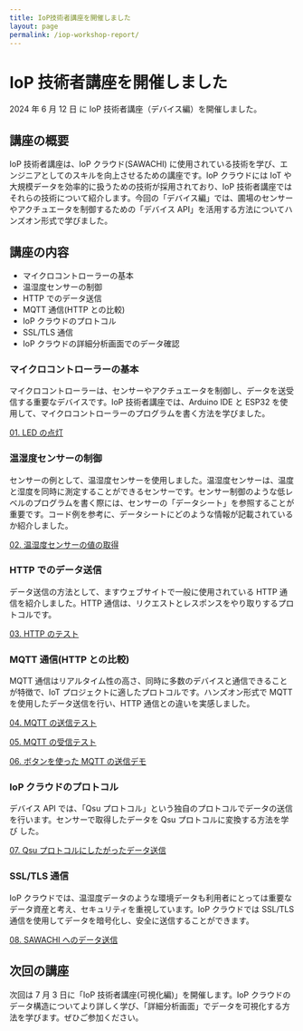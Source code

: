 ```yaml
---
title: IoP技術者講座を開催しました
layout: page
permalink: /iop-workshop-report/
---
```


# IoP 技術者講座を開催しました

2024 年 6 月 12 日 に IoP 技術者講座（デバイス編）を開催しました。

## 講座の概要

IoP 技術者講座は、IoP クラウド(SAWACHI) に使用されている技術を学び、エンジニアとしてのスキルを向上させるための講座です。IoP クラウドには IoT や大規模データを効率的に扱うための技術が採用されており、IoP 技術者講座ではそれらの技術について紹介します。今回の「デバイス編」では、圃場のセンサーやアクチュエータを制御するための「デバイス API」を活用する方法についてハンズオン形式で学びました。

## 講座の内容

- マイクロコントローラーの基本
- 温湿度センサーの制御
- HTTP でのデータ送信
- MQTT 通信(HTTP との比較)
- IoP クラウドのプロトコル
- SSL/TLS 通信
- IoP クラウドの詳細分析画面でのデータ確認

### マイクロコントローラーの基本

マイクロコントローラーは、センサーやアクチュエータを制御し、データを送受信する重要なデバイスです。IoP 技術者講座では、Arduino IDE と ESP32 を使用して、マイクロコントローラーのプログラムを書く方法を学びました。

[01. LED の点灯](0001_led)

### 温湿度センサーの制御

センサーの例として、温湿度センサーを使用しました。温湿度センサーは、温度と湿度を同時に測定することができるセンサーです。センサー制御のような低レベルのプログラムを書く際には、センサーの「データシート」を参照することが重要です。コード例を参考に、データシートにどのような情報が記載されているか紹介しました。

[02. 温湿度センサーの値の取得](0002_sht31)

### HTTP でのデータ送信

データ送信の方法として、ますウェブサイトで一般に使用されている HTTP 通信を紹介しました。HTTP 通信は、リクエストとレスポンスをやり取りするプロトコルです。

[03. HTTP のテスト](0003_http)

### MQTT 通信(HTTP との比較)

MQTT 通信はリアルタイム性の高さ、同時に多数のデバイスと通信できることが特徴で、IoT プロジェクトに適したプロトコルです。ハンズオン形式で MQTT を使用したデータ送信を行い、HTTP 通信との違いを実感しました。

[04. MQTT の送信テスト](0004_mqtt_pub)

[05. MQTT の受信テスト](0005_mqtt_sub)

[06. ボタンを使った MQTT の送信デモ](0006_button)

### IoP クラウドのプロトコル

デバイス API では、「Qsu プロトコル」という独自のプロトコルでデータの送信を行います。センサーで取得したデータを Qsu プロトコルに変換する方法を学び
した。

[07. Qsu プロトコルにしたがったデータ送信](0007_qsu)

### SSL/TLS 通信

IoP クラウドでは、温湿度データのような環境データも利用者にとっては重要なデータ資産と考え、セキュリティを重視しています。IoP クラウドでは SSL/TLS 通信を使用してデータを暗号化し、安全に送信することができます。

[08. SAWACHI へのデータ送信](0008_sawachi)

## 次回の講座

次回は 7 月 3 日に「IoP 技術者講座(可視化編)」を開催します。IoP クラウドのデータ構造についてより詳しく学び、「詳細分析画面」でデータを可視化する方法を学びます。ぜひご参加ください。
